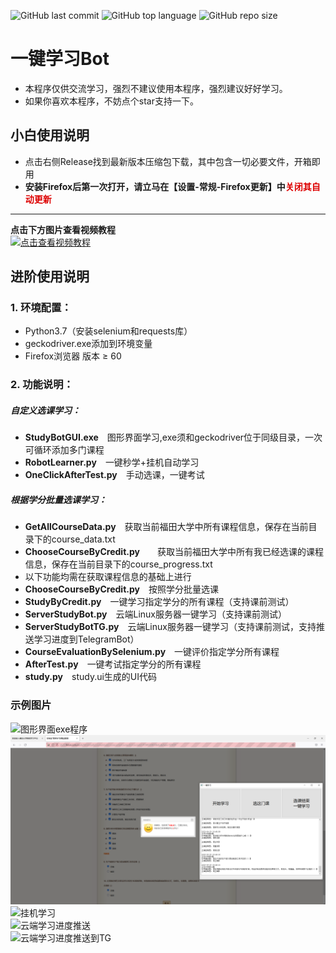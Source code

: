 ![GitHub last commit](https://img.shields.io/github/last-commit/Idealisten/OneClickToLearnFotonUniversityOnlineStudyPlatform)
![GitHub top language](https://img.shields.io/github/languages/top/Idealisten/OneClickToLearnFotonUniversityOnlineStudyPlatform)
![GitHub repo size](https://img.shields.io/github/repo-size/Idealisten/OneClickToLearnFotonUniversityOnlineStudyPlatform)
# 一键学习Bot
* 本程序仅供交流学习，强烈不建议使用本程序，强烈建议好好学习。<br>
* 如果你喜欢本程序，不妨点个star支持一下。<br>
## 小白使用说明<br>
* 点击右侧Release找到最新版本压缩包下载，其中包含一切必要文件，开箱即用
* **安装Firefox后第一次打开，请立马在【设置-常规-Firefox更新】中<font color="#dd0000">关闭其自动更新</font><br />**
---
**点击下方图片查看视频教程<br />**
[![点击查看视频教程](https://picture.runtofree.link/picture/2023/10/a47b0e2e56f17ce3d7156663f7e88724.png)](https://www.bilibili.com/video/BV1da4y1Q73w)
## 进阶使用说明<br>
### 1.  环境配置：<br>
* Python3.7（安装selenium和requests库）<br>
* geckodriver.exe添加到环境变量<br>
* Firefox浏览器 版本 ≥ 60<br>
### 2. 功能说明：<br>
##### 自定义选课学习：
* **StudyBotGUI.exe**&emsp;图形界面学习,exe须和geckodriver位于同级目录，一次可循环添加多门课程<br>
* **RobotLearner.py**&emsp;一键秒学+挂机自动学习<br>
* **OneClickAfterTest.py**&emsp;手动选课，一键考试<br>
##### 根据学分批量选课学习：
* **GetAllCourseData.py**&emsp;获取当前福田大学中所有课程信息，保存在当前目录下的course_data.txt<br>
* **ChooseCourseByCredit.py**&emsp;&emsp;获取当前福田大学中所有我已经选课的课程信息，保存在当前目录下的course_progress.txt<br>
* 以下功能均需在获取课程信息的基础上进行
* **ChooseCourseByCredit.py**&emsp;按照学分批量选课<br>
* **StudyByCredit.py**&emsp;一键学习指定学分的所有课程（支持课前测试）<br>
* **ServerStudyBot.py**&emsp;云端Linux服务器一键学习（支持课前测试）<br>
* **ServerStudyBotTG.py**&emsp;云端Linux服务器一键学习（支持课前测试，支持推送学习进度到TelegramBot）<br>
* **CourseEvaluationBySelenium.py**&emsp;一键评价指定学分所有课程<br>
* **AfterTest.py**&emsp;一键考试指定学分的所有课程<br>
* **study.py**&emsp;study.ui生成的UI代码<br>
### 示例图片
![图形界面exe程序](https://github.com/Idealisten/OneClickToLearnFotonUniversityOnlineStudyPlatform/blob/master/Images/GUI.jpg)<br>
![自动完成课后测试](https://github.com/Idealisten/OneClickToLearnFotonUniversityOnlineStudyPlatform/blob/master/Images/GUI%E8%AF%BE%E5%90%8E%E6%B5%8B%E8%AF%95%E6%88%AA%E5%9B%BE.png)<br>
![挂机学习](https://github.com/Idealisten/OneClickToLearnFotonUniversityOnlineStudyPlatform/blob/master/Images/%E6%8C%82%E6%9C%BA%E5%AD%A6%E4%B9%A0.JPG)<br>
![云端学习进度推送](https://github.com/Idealisten/OneClickToLearnFotonUniversityOnlineStudyPlatform/blob/master/Images/%E4%BA%91%E7%AB%AF%E5%AD%A6%E4%B9%A0%E6%8E%A8%E9%80%81.jpg)<br>
![云端学习进度推送到TG](https://github.com/Idealisten/OneClickToLearnFotonUniversityOnlineStudyPlatform/blob/master/Images/%E6%8E%A8%E9%80%81TG.jpg)<br>


